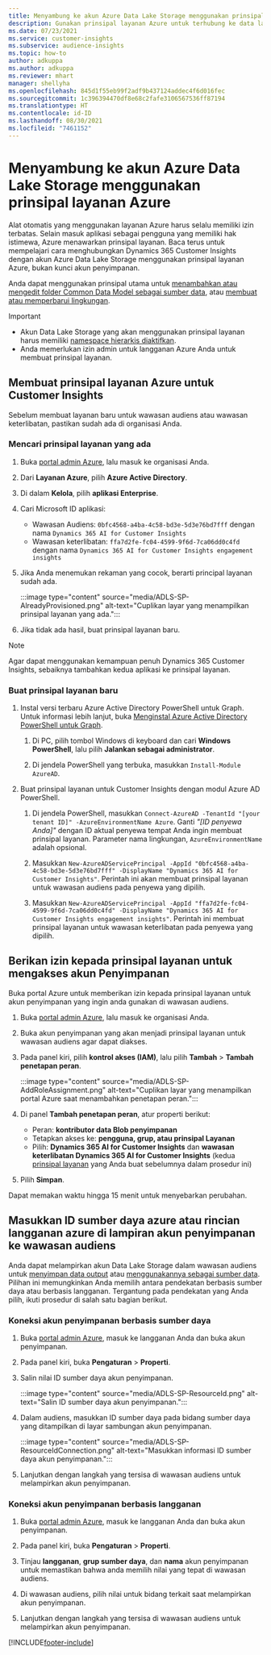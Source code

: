 ```yaml
---
title: Menyambung ke akun Azure Data Lake Storage menggunakan prinsipal layanan
description: Gunakan prinsipal layanan Azure untuk terhubung ke data lake Anda sendiri.
ms.date: 07/23/2021
ms.service: customer-insights
ms.subservice: audience-insights
ms.topic: how-to
author: adkuppa
ms.author: adkuppa
ms.reviewer: mhart
manager: shellyha
ms.openlocfilehash: 845d1f55eb99f2adf9b437124addec4f6d016fec
ms.sourcegitcommit: 1c396394470df8e68c2fafe3106567536ff87194
ms.translationtype: HT
ms.contentlocale: id-ID
ms.lasthandoff: 08/30/2021
ms.locfileid: "7461152"
---
```

# <a name="connect-to-an-azure-data-lake-storage-account-by-using-an-azure-service-principal"></a>Menyambung ke akun Azure Data Lake Storage menggunakan prinsipal layanan Azure
<!--note from editor: The Cloud Style Guide would have us just use "Azure Data Lake Storage" to mean the current version, unless the old version (Gen1) is mentioned. I've followed this guidance, even though it seems that our docs and Azure docs are all over the map on this.-->
Alat otomatis yang menggunakan layanan Azure harus selalu memiliki izin terbatas. Selain masuk aplikasi sebagai pengguna yang memiliki hak istimewa, Azure menawarkan prinsipal layanan. Baca terus untuk mempelajari cara menghubungkan Dynamics 365 Customer Insights dengan akun Azure Data Lake Storage menggunakan prinsipal layanan Azure, bukan kunci akun penyimpanan. 

Anda dapat menggunakan prinsipal utama untuk [menambahkan atau mengedit folder Common Data Model sebagai sumber data](connect-common-data-model.md), atau [membuat atau memperbarui lingkungan](get-started-paid.md).<!--note from editor: Suggested. Or it could be ", or create a new environment or update an existing one". I think "new" is implied with "create". The comma is necessary.-->

> [!IMPORTANT]
> - Akun Data Lake Storage yang akan menggunakan<!--note from editor: Suggested. Or perhaps it could be "The Data Lake Storage account to which you want to give access to the service principal..."--> prinsipal layanan harus memiliki [namespace hierarkis diaktifkan](/azure/storage/blobs/data-lake-storage-namespace).
> - Anda memerlukan izin admin untuk langganan Azure Anda untuk membuat prinsipal layanan.

## <a name="create-an-azure-service-principal-for-customer-insights"></a>Membuat prinsipal layanan Azure untuk Customer Insights

Sebelum membuat layanan baru untuk wawasan audiens atau wawasan keterlibatan, pastikan sudah ada di organisasi Anda.

### <a name="look-for-an-existing-service-principal"></a>Mencari prinsipal layanan yang ada

1. Buka [portal admin Azure](https://portal.azure.com), lalu masuk ke organisasi Anda.

2. Dari **Layanan Azure**, pilih **Azure Active Directory**.

3. Di dalam **Kelola**, pilih **aplikasi Enterprise**.

4. Cari Microsoft<!--note from editor: Via Microsoft Writing Style Guide.--> ID aplikasi:
   - Wawasan Audiens: `0bfc4568-a4ba-4c58-bd3e-5d3e76bd7fff` dengan nama `Dynamics 365 AI for Customer Insights`
   - Wawasan keterlibatan: `ffa7d2fe-fc04-4599-9f6d-7ca06dd0c4fd` dengan nama `Dynamics 365 AI for Customer Insights engagement insights`

5. Jika Anda menemukan rekaman yang cocok, berarti principal layanan sudah ada. 
   
   :::image type="content" source="media/ADLS-SP-AlreadyProvisioned.png" alt-text="Cuplikan layar yang menampilkan prinsipal layanan yang ada.":::
   
6. Jika tidak ada hasil, buat prinsipal layanan baru.

>[!NOTE]
>Agar dapat menggunakan kemampuan penuh Dynamics 365 Customer Insights, sebaiknya tambahkan kedua aplikasi ke prinsipal layanan.<!--note from editor: Using the note format is suggested, just so this doesn't get lost by being tucked up in the step.-->

### <a name="create-a-new-service-principal"></a>Buat prinsipal layanan baru
<!--note from editor: Some general formatting notes: The MWSG wants bold for text the user enters (in addition to UI strings and the settings users select), but there's plenty of precedent for using code format for entering text in PowerShell so I didn't change that. Note that italic should be used for placeholders, but not much else.-->
1. Instal versi terbaru Azure Active Directory PowerShell untuk Graph. Untuk informasi lebih lanjut, buka [Menginstal Azure Active Directory PowerShell untuk Graph](/powershell/azure/active-directory/install-adv2).

   1. Di PC, pilih tombol Windows di keyboard dan cari **Windows PowerShell**, lalu pilih **Jalankan sebagai administrator**.<!--note from editor: Or should this be something like "search for **Windows PowerShell** and, if asked, select **Run as administrator**."?-->
   
   1. Di jendela PowerShell yang terbuka, masukkan `Install-Module AzureAD`.

2. Buat prinsipal layanan untuk Customer Insights dengan modul Azure AD PowerShell.

   1. Di jendela PowerShell, masukkan `Connect-AzureAD -TenantId "[your tenant ID]" -AzureEnvironmentName Azure`. Ganti *"[ID penyewa Anda]"*<!--note from editor: Edit okay? Or should the quotation marks stay in the command line, in which case it would be "Replace *[your tenant ID]* --> dengan ID aktual penyewa tempat Anda ingin membuat prinsipal layanan. Parameter nama lingkungan, `AzureEnvironmentName` adalah opsional.
  
   1. Masukkan `New-AzureADServicePrincipal -AppId "0bfc4568-a4ba-4c58-bd3e-5d3e76bd7fff" -DisplayName "Dynamics 365 AI for Customer Insights"`. Perintah ini akan membuat prinsipal layanan untuk wawasan audiens pada penyewa yang dipilih. 

   1. Masukkan `New-AzureADServicePrincipal -AppId "ffa7d2fe-fc04-4599-9f6d-7ca06dd0c4fd" -DisplayName "Dynamics 365 AI for Customer Insights engagement insights"`. Perintah ini membuat prinsipal layanan untuk wawasan keterlibatan<!--note from editor: Edit okay?--> pada penyewa yang dipilih.

## <a name="grant-permissions-to-the-service-principal-to-access-the-storage-account"></a>Berikan izin kepada prinsipal layanan untuk mengakses akun Penyimpanan

Buka portal Azure untuk memberikan izin kepada prinsipal layanan untuk akun penyimpanan yang ingin anda gunakan di wawasan audiens.

1. Buka [portal admin Azure](https://portal.azure.com), lalu masuk ke organisasi Anda.

1. Buka akun penyimpanan yang akan menjadi prinsipal layanan untuk wawasan audiens agar dapat diakses.

1. Pada panel kiri, pilih **kontrol akses (IAM)**, lalu pilih **Tambah** > **Tambah penetapan peran**.

   :::image type="content" source="media/ADLS-SP-AddRoleAssignment.png" alt-text="Cuplikan layar yang menampilkan portal Azure saat menambahkan penetapan peran.":::

1. Di panel **Tambah penetapan peran**, atur properti berikut:
   - Peran: **kontributor data Blob penyimpanan**
   - Tetapkan akses ke: **pengguna, grup, atau prinsipal Layanan**
   - Pilih: **Dynamics 365 AI for Customer Insights** dan **wawasan keterlibatan Dynamics 365 AI for Customer Insights** (kedua [prinsipal layanan](#create-a-new-service-principal) yang Anda buat sebelumnya dalam prosedur ini)

1.  Pilih **Simpan**.

Dapat memakan waktu hingga 15 menit untuk menyebarkan perubahan.

## <a name="enter-the-azure-resource-id-or-the-azure-subscription-details-in-the-storage-account-attachment-to-audience-insights"></a>Masukkan ID sumber daya azure atau rincian langganan azure di lampiran akun penyimpanan ke wawasan audiens

Anda dapat<!--note from editor: Edit suggested only if this section is optional.--> melampirkan akun Data Lake Storage dalam wawasan audiens untuk [menyimpan data output](manage-environments.md) atau [menggunakannya sebagai sumber data](connect-common-data-service-lake.md). Pilihan ini memungkinkan Anda memilih antara pendekatan berbasis sumber daya atau berbasis langganan. Tergantung pada pendekatan yang Anda pilih, ikuti prosedur di salah satu bagian berikut.<!--note from editor: Suggested.-->

### <a name="resource-based-storage-account-connection"></a>Koneksi akun penyimpanan berbasis sumber daya

1. Buka [portal admin Azure](https://portal.azure.com), masuk ke langganan Anda dan buka akun penyimpanan.

1. Pada panel kiri, buka **Pengaturan** > **Properti**.

1. Salin nilai ID sumber daya akun penyimpanan.

   :::image type="content" source="media/ADLS-SP-ResourceId.png" alt-text="Salin ID sumber daya akun penyimpanan.":::

1. Dalam audiens, masukkan ID sumber daya pada bidang sumber daya yang ditampilkan di layar sambungan akun penyimpanan.

   :::image type="content" source="media/ADLS-SP-ResourceIdConnection.png" alt-text="Masukkan informasi ID sumber daya akun penyimpanan.":::   

1. Lanjutkan dengan langkah yang tersisa di wawasan audiens untuk melampirkan akun penyimpanan.

### <a name="subscription-based-storage-account-connection"></a>Koneksi akun penyimpanan berbasis langganan

1. Buka [portal admin Azure](https://portal.azure.com), masuk ke langganan Anda dan buka akun penyimpanan.

1. Pada panel kiri, buka **Pengaturan** > **Properti**.

1. Tinjau **langganan**, **grup sumber daya**, dan **nama** akun penyimpanan untuk memastikan bahwa anda memilih nilai yang tepat di wawasan audiens.

1. Di wawasan audiens, pilih nilai untuk bidang terkait saat melampirkan akun penyimpanan.

1. Lanjutkan dengan langkah yang tersisa di wawasan audiens untuk melampirkan akun penyimpanan.


[!INCLUDE[footer-include](../includes/footer-banner.md)]